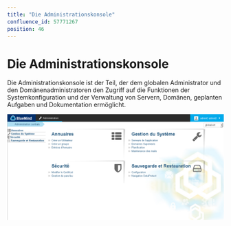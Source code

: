 ```yaml
---
title: "Die Administrationskonsole"
confluence_id: 57771267
position: 46
---
```

# Die Administrationskonsole


Die Administrationskonsole ist der Teil, der dem globalen Administrator und den Domänenadministratoren den Zugriff auf die Funktionen der Systemkonfiguration und der Verwaltung von Servern, Domänen, geplanten Aufgaben und Dokumentation ermöglicht.

![](../../attachments/57771267/57771269.png)


 

 

 


